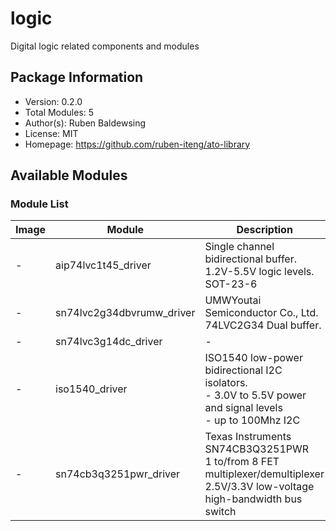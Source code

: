 # logic

Digital logic related components and modules

## Package Information

- Version: 0.2.0
- Total Modules: 5
- Author(s): Ruben Baldewsing
- License: MIT
- Homepage: https://github.com/ruben-iteng/ato-library

## Available Modules

### Module List

| Image | Module | Description |
|-------|--------|-------------|
|-| aip74lvc1t45_driver | Single channel bidirectional buffer.<br>    1.2V-5.5V logic levels.<br>    SOT-23-6 |
|-| sn74lvc2g34dbvrumw_driver | UMWYoutai Semiconductor Co., Ltd.<br>    74LVC2G34 Dual buffer. |
|-| sn74lvc3g14dc_driver | - |
|-| iso1540_driver | ISO1540 low-power bidirectional I2C isolators.<br>    - 3.0V to 5.5V power and signal levels<br>    - up to 100Mhz I2C |
|-| sn74cb3q3251pwr_driver | Texas Instruments SN74CB3Q3251PWR<br>    1 to/from 8 FET multiplexer/demultiplexer<br>    2.5V/3.3V low-voltage high-bandwidth bus switch |
